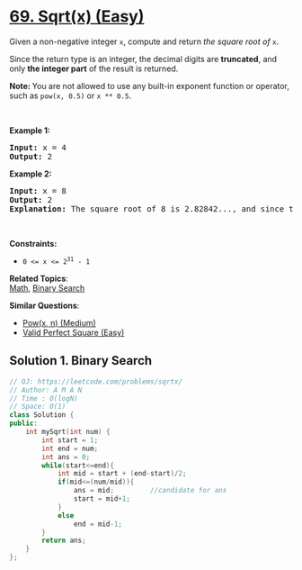 # [69. Sqrt(x) (Easy)](https://leetcode.com/problems/sqrtx/)

<p>Given a non-negative integer <code>x</code>,&nbsp;compute and return <em>the square root of</em> <code>x</code>.</p>

<p>Since the return type&nbsp;is an integer, the decimal digits are <strong>truncated</strong>, and only <strong>the integer part</strong> of the result&nbsp;is returned.</p>

<p><strong>Note:&nbsp;</strong>You are not allowed to use any built-in exponent function or operator, such as <code>pow(x, 0.5)</code> or&nbsp;<code>x ** 0.5</code>.</p>

<p>&nbsp;</p>
<p><strong>Example 1:</strong></p>

<pre><strong>Input:</strong> x = 4
<strong>Output:</strong> 2
</pre>

<p><strong>Example 2:</strong></p>

<pre><strong>Input:</strong> x = 8
<strong>Output:</strong> 2
<strong>Explanation:</strong> The square root of 8 is 2.82842..., and since the decimal part is truncated, 2 is returned.</pre>

<p>&nbsp;</p>
<p><strong>Constraints:</strong></p>

<ul>
	<li><code>0 &lt;= x &lt;= 2<sup>31</sup> - 1</code></li>
</ul>


**Related Topics**:  
[Math](https://leetcode.com/tag/math/), [Binary Search](https://leetcode.com/tag/binary-search/)

**Similar Questions**:
* [Pow(x, n) (Medium)](https://leetcode.com/problems/powx-n/)
* [Valid Perfect Square (Easy)](https://leetcode.com/problems/valid-perfect-square/)

## Solution 1. Binary Search

```cpp
// OJ: https://leetcode.com/problems/sqrtx/
// Author: A M A N
// Time : O(logN)
// Space: O(1)
class Solution {
public:
    int mySqrt(int num) {
        int start = 1;
        int end = num;
        int ans = 0;
        while(start<=end){
            int mid = start + (end-start)/2;
            if(mid<=(num/mid)){   
                ans = mid;         //candidate for ans
                start = mid+1;
            }
            else
                end = mid-1;
        }
        return ans;
    }
};
```